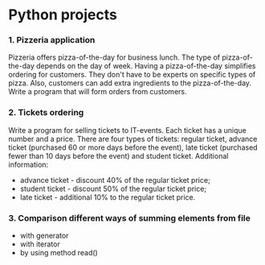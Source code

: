 # Python projects

### 1. Pizzeria application
Pizzeria offers pizza-of-the-day for business lunch. The type of pizza-of-the-day depends on the day of week. Having a pizza-of-the-day simplifies ordering for customers. They don't have to be experts on specific types of pizza. Also, customers can add extra ingredients to the pizza-of-the-day. Write a program that will form orders from customers.

### 2. Tickets ordering
Write a program for selling tickets to IT-events. Each ticket has a unique number and a price. There are four types of tickets: regular ticket, advance ticket (purchased 60 or more days before the event), late ticket (purchased fewer than 10 days before the event) and student ticket. Additional information:

- advance ticket - discount 40% of the regular ticket price;
- student ticket - discount 50% of the regular ticket price;
- late ticket - additional 10% to the regular ticket price.

### 3. Comparison different ways of summing elements from file
- with generator
- with iterator
- by using method read()